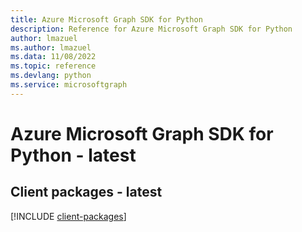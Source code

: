 ```yaml
---
title: Azure Microsoft Graph SDK for Python
description: Reference for Azure Microsoft Graph SDK for Python
author: lmazuel
ms.author: lmazuel
ms.data: 11/08/2022
ms.topic: reference
ms.devlang: python
ms.service: microsoftgraph
---
```

# Azure Microsoft Graph SDK for Python - latest

## Client packages - latest
[!INCLUDE [client-packages](microsoft-graph-client-index.md)]
